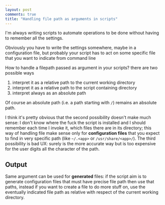 ```yaml
---
layout: post
comments: true
title: "Handling file path as arguments in scripts"
---
```


I'm always writing scripts to automate operations to be done without having
to remember all the settings.

Obviously you have to write the settings somewhere, maybe in a configuration
file, but probably your script has to act on some specific file that you want
to indicate from command line

How to handle a filepath passed as argument in your scripts? there are two
possible ways

 1. interpret it as a relative path to the current working directory
 2. interpret it as a relative path to the script containing directory
 3. interpret always as an absolute path

Of course an absolute path (i.e. a path starting with ``/``) remains
an absolute path.

I think it's pretty obvious that the second possibility doesn't make much
sense: I don't know where the fuck the script is installed and I should
remember each time I invoke it, which files there are in its directory; this
way of handling file make sense only for **configuration files** that you
expect to find in very specific path (like ``~/.<app>`` or
``/usr/share/<app>/``). The third possibility is bad UX: surely is the more
accurate way but is too expensive for the user digits all the character of the
path.

## Output

Same argument can be used for **generated** files: if the script aim is to
generate configuration files that must have precise file path then use that
paths, instead if you want to create a file to do more stuff on, use the
eventually indicated file path as relative with respect of the current working
directory.
